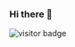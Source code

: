 ### Hi there 👋

![visitor badge](https://visitor-badge.glitch.me/badge?page_id=William60081011.visitor-badge&left_color=red&right_color=green&left_text=Hello%20Visitors)

